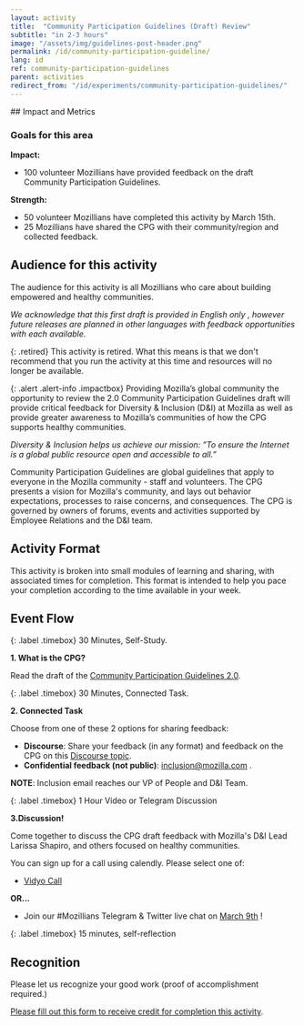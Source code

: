 ```yaml
---
layout: activity
title:  "Community Participation Guidelines (Draft) Review"
subtitle: "in 2-3 hours"
image: "/assets/img/guidelines-post-header.png"
permalink: /id/community-participation-guideline/
lang: id
ref: community-participation-guidelines
parent: activities
redirect_from: "/id/experiments/community-participation-guidelines/"
---
```


<div class="col-md-3 hidden-xs pull-right" markdown="1">
## Impact and Metrics

### Goals for this area

__Impact:__

* 100 volunteer Mozillians have provided feedback on the draft Community Participation Guidelines.

__Strength:__

* 50 volunteer Mozillians have completed this activity by March 15th.
* 25 Mozillians have shared the CPG with their community/region and collected feedback.

## Audience for this activity

The audience for this activity is all Mozillians who care about building empowered and healthy communities.

*We acknowledge that this first draft is provided in English only , however future releases are planned in other languages with feedback opportunities with each available.*
</div>

<div class="col-md-9" markdown="1">
{: .retired}
This activity is retired. What this means is that we don't recommend that you run the activity at this time and resources will no longer be available.

{: .alert .alert-info .impactbox}
<span class="glyphicon glyphicon-ok-circle" aria-hidden="true"></span>Providing Mozilla’s global community the opportunity to review the 2.0 Community Participation Guidelines draft will provide critical feedback for Diversity & Inclusion (D&I) at Mozilla as well as provide greater awareness to Mozilla’s communities of how the CPG supports healthy communities.

*Diversity & Inclusion helps us achieve our mission:
”To ensure the Internet is a global public resource open and accessible to all.”*

Community Participation Guidelines are global guidelines that apply to everyone in the Mozilla community - staff and volunteers.   The CPG presents a vision for Mozilla's community, and lays out behavior expectations, processes to raise concerns, and consequences.  The CPG is governed by owners of forums, events and activities supported by Employee Relations and the D&I team.


## Activity Format

This activity is broken into small modules of learning and sharing, with associated times for completion.  This format is intended to  help you pace your completion according to the time available in your week.

## Event Flow

{: .label .timebox}
<span class="glyphicon glyphicon-time" aria-hidden="true"></span> 30 Minutes, Self-Study.


**1. What is the CPG?**

 Read the draft of the [Community Participation Guidelines 2.0](https://docs.google.com/document/d/1sElGXuZ0W31iPshvmj0CR2f6woF6V8wqrrJHzJ0pnpU/edit#heading=h.rf21kwgxk0hb).

{: .label .timebox}
<span class="glyphicon glyphicon-time" aria-hidden="true"></span> 30 Minutes, Connected Task.

**2. Connected Task**

Choose from one of these 2 options for sharing feedback:

* **Discourse**: Share your feedback (in any format) and feedback on the CPG on this [Discourse topic](https://discourse.mozilla-community.org/t/community-participation-guidelines-draft-community-feedback/13816).
* **Confidential feedback (not public)**: inclusion@mozilla.com .

**NOTE**: Inclusion email reaches our VP of People and D&I Team.

{: .label .timebox}
<span class="glyphicon glyphicon-time" aria-hidden="true"></span> 1 Hour Video or Telegram Discussion

**3.Discussion!**

Come together to discuss the CPG draft feedback with Mozilla's D&I Lead Larissa Shapiro, and others focused on healthy communities.

You can sign up for a call using calendly.  Please select one of:

* [Vidyo Call](https://calendly.com/eirwin/cpg-face-to-face-call-vidyo/02-23-2017)

**OR...**

* Join our #Mozillians Telegram & Twitter live chat on [March 9th](https://www.timeanddate.com/worldclock/fixedtime.html?msg=CPG+Telegram+%26+Twitter+Chat&iso=20170309T07&p1=1091&ah=1) !

{: .label .timebox}
<span class="glyphicon glyphicon-time" aria-hidden="true"></span>
15 minutes, self-reflection


## Recognition

 Please let us recognize your good work (proof of accomplishment required.)

[Please fill out this form  to receive credit for completion this activity](https://docs.google.com/a/mozilla.com/forms/d/e/1FAIpQLSfXbZrra9m4V6Rf_8wKHuWRkeB6nVwaGhwrgWPibZc1uAqtXA/viewform).
</div>
